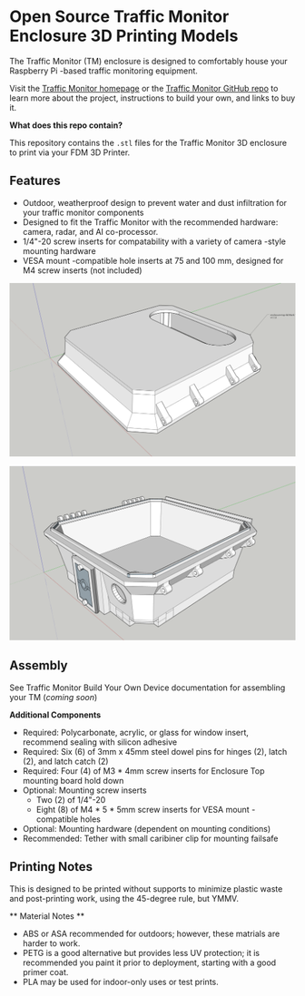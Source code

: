# Open Source Traffic Monitor Enclosure 3D Printing Models

The Traffic Monitor (TM) enclosure is designed to comfortably house your Raspberry Pi -based traffic monitoring equipment.

Visit the [Traffic Monitor homepage](https://www.trafficmonitor.ai) or the [Traffic Monitor GitHub repo](https://github.com/glossyio/traffic-monitor) to learn more about the project, instructions to build your own, and links to buy it.

**What does this repo contain?**

This repository contains the `.stl` files for the Traffic Monitor 3D enclosure to print via your FDM 3D Printer.

## Features

- Outdoor, weatherproof design to prevent water and dust infiltration for your traffic monitor components
- Designed to fit the Traffic Monitor with the recommended hardware: camera, radar, and AI co-processor.
- 1/4"-20 screw inserts for compatability with a variety of camera -style mounting hardware
- VESA mount -compatible hole inserts at 75 and 100 mm, designed for M4 screw inserts (not included)

![Enclosure Top](static/img/tm-encl-top-mk1.png)

![Enclosure Bottom](static/img/tm-encl-bottom-mk1.png)

## Assembly

See Traffic Monitor Build Your Own Device documentation for assembling your TM (_coming soon_)

**Additional Components**

- Required: Polycarbonate, acrylic, or glass for window insert, recommend sealing with silicon adhesive
- Required: Six (6) of 3mm x 45mm steel dowel pins for hinges (2), latch (2), and latch catch (2)
- Required: Four (4) of M3 * 4mm screw inserts for Enclosure Top mounting board hold down
- Optional: Mounting screw inserts
    - Two (2) of 1/4"-20 
    - Eight (8) of M4 * 5 * 5mm screw inserts for VESA mount -compatible holes
- Optional: Mounting hardware (dependent on mounting conditions)
- Recommended: Tether with small caribiner clip for mounting failsafe

## Printing Notes

This is designed to be printed without supports to minimize plastic waste and post-printing work, using the 45-degree rule, but YMMV.

** Material Notes **
- ABS or ASA recommended for outdoors; however, these matrials are harder to work.
- PETG is a good alternative but provides less UV protection; it is recommended you paint it prior to deployment, starting with a good primer coat.
- PLA may be used for indoor-only uses or test prints.
